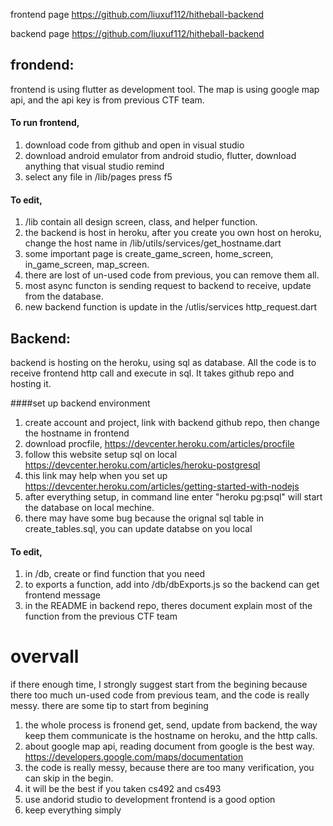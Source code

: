 frontend page
https://github.com/liuxuf112/hitheball-backend

backend page
https://github.com/liuxuf112/hitheball-backend



## frondend:

frontend is using flutter as development tool. The map is using google map api, and the api key is from previous CTF team.

#### To run frontend, 
1. download code from github and open in visual studio
2. download android emulator from android studio, flutter, download anything that visual studio remind
3. select any file in /lib/pages press f5 



#### To edit,
1. /lib contain all design screen, class, and helper function. 
2. the backend is host in heroku, after you create you own host on heroku, change the host name in /lib/utils/services/get_hostname.dart
3. some important page is create_game_screen, home_screen, in_game_screen, map_screen.
4. there are lost of un-used code from previous, you can remove them all.
5. most async functon is sending request to backend to receive, update from the database.
6. new backend function is update in the /utlis/services http_request.dart




## Backend:

backend is hosting on the heroku, using sql as database. All the code is to receive frontend http call and execute in sql. It takes github repo and hosting it. 

####set up backend environment
1. create account and project, link with backend github repo, then change the hostname in frontend
2. download procfile, https://devcenter.heroku.com/articles/procfile
3. follow this website setup sql on local https://devcenter.heroku.com/articles/heroku-postgresql
4. this link may help when you set up https://devcenter.heroku.com/articles/getting-started-with-nodejs
5. after everything setup, in command line enter "heroku pg:psql" will start the database on local mechine.
6. there may have some bug because the orignal sql table in create_tables.sql, you can update databse on you local 
 
#### To edit,
1. in /db, create or find function that you need
2. to exports a function, add into /db/dbExports.js so the backend can get frontend message
3. in the README in backend repo, theres document explain most of the function from the previous CTF team

# overvall
if there enough time, I strongly suggest start from the begining because there too much un-used code from previous team, and the code is really messy. there are some tip to start from begining
1. the whole process is fronend get, send, update from backend, the way keep them communicate is the hostname on heroku, and the http calls.
2. about google map api, reading document from google is the best way. https://developers.google.com/maps/documentation
3. the code is really messy, because there are too many verification, you can skip in the begin.
4. it will be the best if you taken cs492 and cs493
5. use andorid studio to development frontend is a good option 
6. keep everything simply
